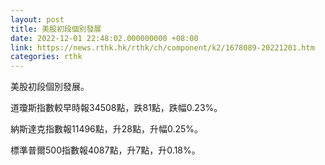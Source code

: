 ```yaml
---
layout: post
title: 美股初段個別發展
date: 2022-12-01 22:48:02.000000000 +08:00
link: https://news.rthk.hk/rthk/ch/component/k2/1678089-20221201.htm
categories: rthk
---
```


美股初段個別發展。

道瓊斯指數較早時報34508點，跌81點，跌幅0.23%。

納斯達克指數報11496點，升28點，升幅0.25%。

標準普爾500指數報4087點，升7點，升0.18%。
